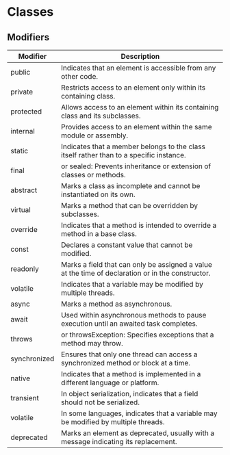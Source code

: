 # Classes

## Modifiers

| Modifier     | Description                                                                                       |
| ------------ | ------------------------------------------------------------------------------------------------- |
| public       | Indicates that an element is accessible from any other code.                                      |
| private      | Restricts access to an element only within its containing class.                                  |
| protected    | Allows access to an element within its containing class and its subclasses.                       |
| internal     | Provides access to an element within the same module or assembly.                                 |
| static       | Indicates that a member belongs to the class itself rather than to a specific instance.           |
| final        | or sealed: Prevents inheritance or extension of classes or methods.                               |
| abstract     | Marks a class as incomplete and cannot be instantiated on its own.                                |
| virtual      | Marks a method that can be overridden by subclasses.                                              |
| override     | Indicates that a method is intended to override a method in a base class.                         |
| const        | Declares a constant value that cannot be modified.                                                |
| readonly     | Marks a field that can only be assigned a value at the time of declaration or in the constructor. |
| volatile     | Indicates that a variable may be modified by multiple threads.                                    |
| async        | Marks a method as asynchronous.                                                                   |
| await        | Used within asynchronous methods to pause execution until an awaited task completes.              |
| throws       | or throwsException: Specifies exceptions that a method may throw.                                 |
| synchronized | Ensures that only one thread can access a synchronized method or block at a time.                 |
| native       | Indicates that a method is implemented in a different language or platform.                       |
| transient    | In object serialization, indicates that a field should not be serialized.                         |
| volatile     | In some languages, indicates that a variable may be modified by multiple threads.                 |
| deprecated   | Marks an element as deprecated, usually with a message indicating its replacement.                |
